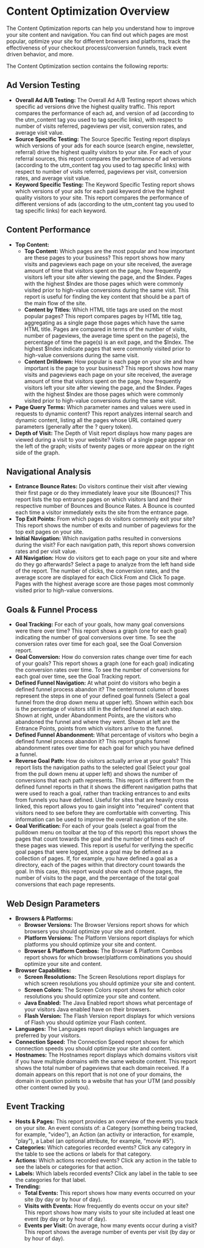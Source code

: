 # Content Optimization Overview #

The Content Optimization reports can help you understand how to improve your site content and navigation.  You can find out which pages are most popular, optimize your site for different browsers and platforms, track the effectiveness of your checkout process/conversion funnels, track event driven behavior, and more.

The Content Optimization section contains the following reports:

## Ad Version Testing ##

  * **Overall Ad A/B Testing:** The Overall Ad A/B Testing report shows which specific ad versions drive the highest quality traffic. This report compares the performance of each ad, and version of ad (according to the utm\_content tag you used to tag specific links), with respect to number of visits referred, pageviews per visit, conversion rates, and average visit value.
  * **Source Specific Testing:** The Source Specific Testing report displays which versions of your ads for each source (search engine, newsletter, referral) drive the highest quality visitors to your site. For each of your referral sources, this report compares the performance of ad versions (according to the utm\_content tag you used to tag specific links) with respect to number of visits referred, pageviews per visit, conversion rates, and average visit value.
  * **Keyword Specific Testing:** The Keyword Specific Testing report shows which versions of your ads for each paid keyword drive the highest quality visitors to your site. This report compares the performance of different versions of ads (according to the utm\_content tag you used to tag specific links) for each keyword.

## Content Performance ##

  * **Top Content:**
    * **Top Content:** Which pages are the most popular and how important are these pages to your business? This report shows how many visits and pageviews each page on your site received, the average amount of time that visitors spent on the page, how frequently visitors left your site after viewing the page, and the $Index. Pages with the highest $Index are those pages which were commonly visited prior to high-value conversions during the same visit. This report is useful for finding the key content that should be a part of the main flow of the site.
    * **Content by Titles:** Which HTML title tags are used on the most popular pages? This report compares pages by HTML title tag, aggregating as a single page those pages which have the same HTML title. Pages are compared in terms of the number of visits, number of pageviews, the average time spent on the page(s), the percentage of time the page(s) is an exit page, and the $Index. The highest $Index indicate pages that were commonly visited prior to high-value conversions during the same visit.
    * **Content Drilldown:** How popular is each page on your site and how important is the page to your business? This report shows how many visits and pageviews each page on your site received, the average amount of time that visitors spent on the page, how frequently visitors left your site after viewing the page, and the $Index. Pages with the highest $Index are those pages which were commonly visited prior to high-value conversions during the same visit.
  * **Page Query Terms:** Which parameter names and values were used in requests to dynamic content? This report analyzes internal search and dynamic content, listing all the pages whose URL contained query parameters (generally after the ? query token).
  * **Depth of Visit:** The Depth of Visit report displays how many pages are viewed during a visit to your website? Visits of a single page appear on the left of the graph; visits of twenty pages or more appear on the right side of the graph.

## Navigational Analysis ##

  * **Entrance Bounce Rates:** Do visitors continue their visit after viewing their first page or do they immediately leave your site (Bounces)? This report lists the top entrance pages on which visitors land and their respective number of Bounces and Bounce Rates. A Bounce is counted each time a visitor immediately exits the site from the entrance page.
  * **Top Exit Points:** From which pages do visitors commonly exit your site? This report shows the number of exits and number of pageviews for the top exit pages on your site.
  * **Initial Navigation:** Which navigation paths resulted in conversions during the visit? For each navigation path, this report shows conversion rates and per visit value.
  * **All Navigation:** How do visitors get to each page on your site and where do they go afterwards? Select a page to analyze from the left hand side of the report. The number of clicks, the conversion rates, and the average score are displayed for each Click From and Click To page. Pages with the highest average score are those pages most commonly visited prior to high-value conversions.

## Goals & Funnel Process ##
  * **Goal Tracking:** For each of your goals, how many goal conversions were there over time? This report shows a graph (one for each goal) indicating the number of goal conversions over time. To see the conversion rates over time for each goal, see the Goal Conversion report.
  * **Goal Conversion:** How do conversion rates change over time for each of your goals? This report shows a graph (one for each goal) indicating the conversion rates over time. To see the number of conversions for each goal over time, see the Goal Tracking report.
  * **Defined Funnel Navigation:** At what point do visitors who begin a defined funnel process abandon it? The centermost column of boxes represent the steps in one of your defined goal funnels (Select a goal funnel from the drop down menu at upper left). Shown within each box is the percentage of visitors still in the defined funnel at each step. Shown at right, under Abandonment Points, are the visitors who abandoned the funnel and where they went. Shown at left are the Entrance Points, points from which visitors arrive to the funnel.
  * **Defined Funnel Abandonment:** What percentage of visitors who begin a defined funnel process abandon it? This report graphs funnel abandonment rates over time for each goal for which you have defined a funnel.
  * **Reverse Goal Path:** How do visitors actually arrive at your goals? This report lists the navigation paths to the selected goal (Select your goal from the pull down menu at upper left) and shows the number of conversions that each path represents. This report is different from the defined funnel reports in that it shows the different navigation paths that were used to reach a goal, rather than tracking entrances to and exits from funnels you have defined. Useful for sites that are heavily cross linked, this report allows you to gain insight into "required" content that visitors need to see before they are comfortable with converting. This information can be used to improve the overall navigation of the site.
  * **Goal Verification:** For each of your goals (select a goal from the pulldown menu on toolbar at the top of this report) this report shows the pages that count towards the goal and the number of times each of these pages was viewed. This report is useful for verifying the specific goal pages that were logged, since a goal may be defined as a collection of pages. If, for example, you have defined a goal as a directory, each of the pages within that directory count towards the goal. In this case, this report would show each of those pages, the number of visits to the page, and the percentage of the total goal conversions that each page represents.

## Web Design Parameters ##

  * **Browsers & Platforms:**
    * **Browser Versions:** The Browser Versions report shows for which browsers you should optimize your site and content.
    * **Platform Versions:** The Platform Versions report displays for which platforms you should optimize your site and content.
    * **Browser & Platform Combos:** The Browser & Platform Combos report shows for which browser/platform combinations you should optimize your site and content.
  * **Browser Capabilities:**
    * **Screen Resolutions:** The Screen Resolutions report displays for which screen resolutions you should optimize your site and content.
    * **Screen Colors:** The Screen Colors report shows for which color resolutions you should optimize your site and content.
    * **Java Enabled:** The Java Enabled report shows what percentage of your visitors Java enabled have on their browsers.
    * **Flash Version:** The Flash Version report displays for which versions of Flash you should optimize your Flash content.
  * **Languages:** The Languages report displays which languages are preferred by your visitors.
  * **Connection Speed:** The Connection Speed report shows for which connection speeds you should optimize your site and content.
  * **Hostnames:** The Hostnames report displays which domains visitors visit if you have multiple domains with the same website content. This report shows the total number of pageviews that each domain received. If a domain appears on this report that is not one of your domains, the domain in question points to a website that has your UTM (and possibly other content owned by you).

## Event Tracking ##

  * **Hosts & Pages:** This report provides an overview of the events you track on your site. An event consists of: a Category (something being tracked, for example, "video"), an Action (an activity or interaction, for example, "play"), a Label (an optional attribute, for example, "movie #5").
  * **Categories:** Which categories recorded events? Click any category in the table to see the actions or labels for that category.
  * **Actions:** Which actions recorded events? Click any action in the table to see the labels or categories for that action.
  * **Labels:** Which labels recorded events? Click any label in the table to see the categories for that label.
  * **Trending:**
    * **Total Events:** This report shows how many events occurred on your site (by day or by hour of day).
    * **Visits with Events:** How frequently do events occur on your site? This report shows how many visits to your site included at least one event (by day or by hour of day).
    * **Events per Visit:** On average, how many events occur during a visit? This report shows the average number of events per visit (by day or by hour of day).